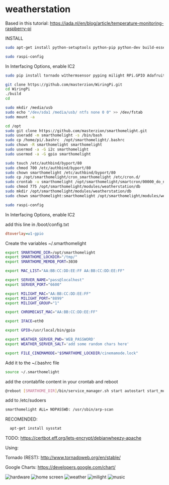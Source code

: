 # weatherstation

Based in this tutorial:
https://iada.nl/en/blog/article/temperature-monitoring-raspberry-pi


INSTALL
``` bash
sudo apt-get install python-setuptools python-pip python-dev build-essential git sqlite3 python-smbus i2c-tools arp-scan bc git screen mpd mpc authbind

sudo raspi-config
```

In Interfacing Options, enable IC2



``` bash
sudo pip install tornado w1thermsensor pyping milight RPi.GPIO Adafruit_DHT pytuya

git clone https://github.com/masterzion/WiringPi.git
cd WiringPi
./build
cd

sudo mkdir /media/usb
sudo echo "/dev/sda1 /media/usb/ ntfs none 0 0" >> /dev/fstab
sudo mount -a

cd /opt
sudo git clone https://github.com/masterzion/smarthomelight.git
sudo useradd -m smarthomelight -s /bin/bash
sudo cp /home/pi/.bashrc  /opt/smarthomelight/.bashrc
sudo chown -R smarthomelight smarthomelight
sudo usermod -a -G i2c smarthomelight
sudo usermod -a -G gpio smarthomelight

sudo touch /etc/authbind/byport/80
sudo chmod 700 /etc/authbind/byport/80
sudo chown smarthomelight /etc/authbind/byport/80
sudo cp /opt/smarthomelight/cron_smarthomelight /etc/cron.d/
sudo crontab -u smarthomelight /opt/smarthomelight/smartcron/00000_do_not_remove
sudo chmod 775 /opt/smarthomelight/modules/weatherstation/db
sudo mkdir /opt/smarthomelight/modules/weatherstation/db
sudo chown smarthomelight:smarthomelight /opt/smarthomelight/modules/weatherstation/db

sudo raspi-config
``` 
In Interfacing Options, enable IC2



add this line in  /boot/config.txt
``` ini
dtoverlay=w1-gpio
```


Create the variables ~/.smarthomelight 

``` bash
export SMARTHOME_DIR=/opt/smarthomelight
export SMARTHOME_LOCKDIR="/tmp/"
export SMARTHOME_MEMDB_PORT=3030

export MAC_LIST="AA:BB:CC:DD:EE:FF AA:BB:CC:DD:EE:FF"

export SERVER_NAME="pass@localhost"
export SERVER_PORT="6600"

export MILIGHT_MAC="AA:BB:CC:DD:EE:FF"
export MILIGHT_PORT="8899"
export MILIGHT_GROUP="1"

export CHROMECAST_MAC="AA:BB:CC:DD:EE:FF"

export IFACE=eth0

export GPIO=/usr/local/bin/gpio

export WEATHER_SERVER_PWD='WEB_PASSWORD'
export WEATHER_SERVER_SALT='add some random chars here'

export FILE_CINEMAMODE="$SMARTHOME_LOCKDIR/cinemamode.lock"
```

Add it to the ~/.bashrc file

``` bash
source ~/.smarthomelight
``` 


add the crontabfile content in your crontab and reboot

``` bash
@reboot [SMARTHOME_DIR]/bin/service_manager.sh start autostart start_modules
```

add to /etc/sudoers

``` bash
smarthomelight ALL= NOPASSWD: /usr/sbin/arp-scan

```


RECOMENDED:
``` bash
  apt-get install sysstat
```

TODO:
https://certbot.eff.org/lets-encrypt/debianwheezy-apache

Using: 

Tornado (REST): http://www.tornadoweb.org/en/stable/

Google Charts: https://developers.google.com/chart/

![hardware](/docs/circuit.jpg)
![home screen](/docs/home.jpg)
![weather](/docs/weather.jpg)
![milight](/docs/milight.jpg)
![music](/docs/music.jpg)



